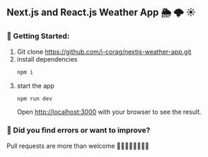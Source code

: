 ## Next.js and React.js Weather App 🌦️ 🌩️ ☀️

### 🚀 Getting Started:

1. Git clone https://github.com/i-corag/nextjs-weather-app.git
2. install dependencies
   ```sh
   npm i
   ```
3. start the app
   ```sh
   npm run dev
   ```
   Open [http://localhost:3000](http://localhost:3000) with your browser to see the result.

### 🐞 Did you find errors or want to improve?

Pull requests are more than welcome 🙌🏻🙌🏿🙌🏽🙌🏽
